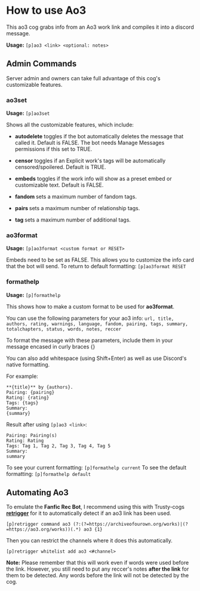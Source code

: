 # How to use Ao3

This ao3 cog grabs info from an Ao3 work link and compiles it into a discord message.

__Usage:__ `[p]ao3 <link> <optional: notes>`

## Admin Commands
Server admin and owners can take full advantage of this cog's customizable features.


### **ao3set**
__Usage:__ `[p]ao3set`

Shows all the customizable features, which include:

 - **autodelete** toggles if the bot automatically deletes the message that called it. Default is FALSE. The bot needs Manage Messages permissions if this set to TRUE.
 
 - **censor** toggles if an Explicit work's tags will be automatically censored/spoilered. Default is TRUE.

 - **embeds** toggles if the work info will show as a preset embed or customizable text. Default is FALSE.
 
 - **fandom <number>** sets a maximum number of fandom tags.
 
 - **pairs <number>** sets a maximum number of relationship tags.

 - **tag <number>** sets a maximum number of additional tags.


### **ao3format**
__Usage:__ `[p]ao3format <custom format or RESET>`

Embeds need to be set as FALSE. This allows you to customize the info card that the bot will send. To return to default formatting: `[p]ao3format RESET`


### **formathelp**
__Usage:__ `[p]formathelp`

This shows how to make a custom format to be used for **ao3format**. 

You can use the following parameters for your ao3 info:
`url, title, authors, rating, warnings, language, fandom, pairing, tags, summary, totalchapters, status, words, notes, reccer`

To format the message with these parameters, include them in your message encased in curly braces {}

You can also add whitespace (using Shift+Enter) as well as use Discord's native formatting.
        
For example:
```[p]ao3format
**{title}** by {authors}.
Pairing: {pairing}
Rating: {rating}
Tags: {tags}
Summary: 
{summary}
```

Result after using `[p]ao3 <link>`:
```**Title** by Author.
Pairing: Pairing(s)
Rating: Rating
Tags: Tag 1, Tag 2, Tag 3, Tag 4, Tag 5
Summary:
summary
```

To see your current formatting: `[p]formathelp current`
To see the default formatting: `[p]formathelp default`

## Automating Ao3

To emulate the **Fanfic Rec Bot**, I recommend using this with Trusty-cogs [**retrigger**](https://github.com/TrustyJAID/Trusty-cogs/tree/master/retrigger) for it to automatically detect if an ao3 link has been used.

`[p]retrigger command ao3 (?:(?=https://archiveofourown.org/works)|(?=https://ao3.org/works))(.*) ao3 {1}`

Then you can restrict the channels where it does this automatically.

`[p]retrigger whitelist add ao3 <#channel>`

__Note:__ Please remember that this will work even if words were used before the link. However, you still need to put any reccer's notes **after the link** for them to be detected. Any words before the link will not be detected by the cog.

